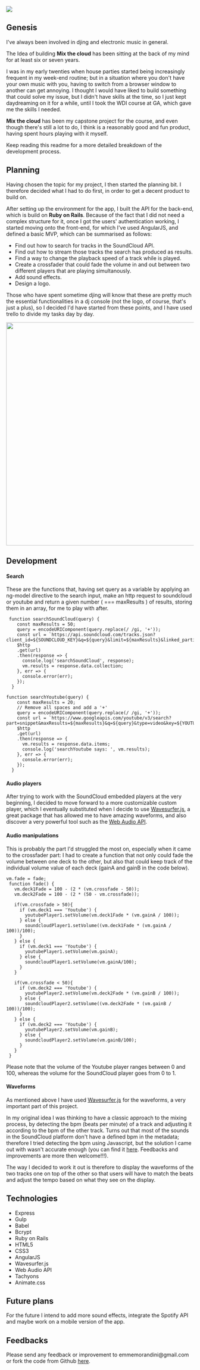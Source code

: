  <img src="https://raw.githubusercontent.com/mmorandini/wdi-project-4-client/master/src/images/home.png">
 
 <h2>Genesis</h2>
 <p>I've always been involved in djing and electronic music in general. </p>
 <p>The Idea of building <strong>Mix the cloud</strong> has been sitting at the back of my mind for at least six or seven years.</p>
 <p>I was in my early twenties when house parties started being increasingly frequent in my week-end routine; but in a situation where you don't have your own music with you, having to switch from a browser window to another can get annoying. I thought I would have liked to build something that could solve my issue, but I didn't have skills at the time, so I just kept daydreaming on it for a while, until I took the WDI course at GA, which gave me the skills I needed.</p>
 <p><strong>Mix the cloud</strong> has been my capstone project for the course, and even though there's still a lot to do, I think is a reasonably good and fun product, having spent hours playing with it myself. </p>
<p> Keep reading this readme for a more detailed breakdown of the development process.</p>
  
 <h2>Planning</h2>
 <p>Having chosen the topic for my project, I then started the planning bit. I therefore decided what I had to do first, in order to get a decent product to build on.</p>
<p>After setting up the environment for the app, I built the API for the back-end, which is build on <strong>Ruby on Rails</strong>. Because of the fact that I did not need a complex structure for it, once I got the users' authentication working, I started moving onto the front-end, for which I've used AngularJS, and defined a basic MVP, which can be summarised as follows:  </p>
<ul> 
<li>Find out how to search for tracks in the SoundCloud API.</li>
<li>Find out how to stream those tracks the search has produced as results.</li>
<li>Find a way to change the playback speed of a track while is played. </li>
<li>Create a crossfader that could fade the volume in and out between two different players that are playing simultanously.</li>
<li>Add sound effects.</li>
<li>Design a logo.</li>
</ul>
 <p>Those who have spent sometime djing will know that these are pretty much the essential functionalities in a dj console (not the logo, of course, that's just a plus), so I decided I'd have started from these points, and I have used trello to divide my tasks day by day.</p>
 <img src="https://raw.githubusercontent.com/mmorandini/wdi-project-4-client/master/src/images/trello-board.png" width="600">
 
 <h2>Development</h2>
 <h4>Search</h4>

 These are the functions that, having set query as a variable by applying an ng-model directive to the search input, make an http request to soundcloud or youtube and return a given number ( === maxResults ) of results, storing them in an array, for me to play with after.
 
```
 function searchSoundCloud(query) {
    const maxResults = 50;
    query = encodeURIComponent(query.replace(/ /gi, '+'));
    const url = `https://api.soundcloud.com/tracks.json?client_id=${SOUNDCLOUD_KEY}&q=${query}&limit=${maxResults}&linked_partitioning=1`;
    $http
    .get(url)
    .then(response => {
      console.log('searchSoundCloud', response);
      vm.results = response.data.collection;
    }, err => {
      console.error(err);
    });
  }

```


```
function searchYoutube(query) {
    const maxResults = 20;
    // Remove all spaces and add a '+'
    query = encodeURIComponent(query.replace(/ /gi, '+'));
    const url = `https://www.googleapis.com/youtube/v3/search?part=snippet&maxResults=${maxResults}&q=${query}&type=video&key=${YOUTUBE_KEY}`;
    $http
    .get(url)
    .then(response => {
      vm.results = response.data.items;
      console.log('searchYoutube says: ', vm.results);
    }, err => {
      console.error(err);
    });
  }

```

 <h4>Audio players</h4>
 After trying to work with the SoundCloud embedded players at the very beginning, I decided to move forward to a more customizable custom player, which I eventually substituted when I decide to use <a href="https://wavesurfer-js.org/">Wavesurfer.js</a>, a great package that has allowed me to have amazing waveforms, and also discover a very powerful tool such as the <a href="">Web Audio API</a>.
 
 
 <h4>Audio manipulations</h4>
 
 <p>This is probably the part I'd struggled the most on, especially when it came to the crossfader part: I had to create a function that not only could fade the volume between one deck to the other, but also that could keep track of the individual volume value of each deck (gainA and gainB in the code below).</p>
 
 ```
 vm.fade = fade;
  function fade() {
    vm.deck1Fade = 100 - (2 * (vm.crossfade - 50));
    vm.deck2Fade = 100 - (2 * (50 - vm.crossfade));
    
    if(vm.crossfade > 50){
      if (vm.deck1 === 'Youtube') {
        youtubePlayer1.setVolume(vm.deck1Fade * (vm.gainA / 100));
      } else {
        soundcloudPlayer1.setVolume((vm.deck1Fade * (vm.gainA / 100))/100);
      }
    } else {
      if (vm.deck1 === 'Youtube') {
        youtubePlayer1.setVolume(vm.gainA);
      } else {
        soundcloudPlayer1.setVolume(vm.gainA/100);
      }
    }

    if(vm.crossfade < 50){
      if (vm.deck2 === 'Youtube') {
        youtubePlayer2.setVolume(vm.deck2Fade * (vm.gainB / 100));
      } else {
        soundcloudPlayer2.setVolume((vm.deck2Fade * (vm.gainB / 100))/100);
      }
    } else {
      if (vm.deck2 === 'Youtube') {
        youtubePlayer2.setVolume(vm.gainB);
      } else {
        soundcloudPlayer2.setVolume(vm.gainB/100);
      }
    }
  }
 
 ```
 <p>Please note that the volume of the Youtube player ranges between 0 and 100, whereas the volume for the SoundCloud player goes from 0 to 1.</p>
 
 <h4>Waveforms</h4>
 <p>As mentioned above I have used <a href="https://wavesurfer-js.org/">Wavesurfer.js</a> for the waveforms, a very important part of this project.</p>
 <p>In my original idea I was thinking to have a classic approach to the mixing process, by detecting the bpm (beats per minute) of a track and adjusting it according to the bpm of the other track. Turns out that most of the sounds in the SoundCloud platform don't have a defined bpm in the metadata; therefore I tried detecting the bpm using Javascript, but the solution I came out with wasn't accurate enough (you can find it <a href="https://github.com/mmorandini/wdi-project-4-client/blob/master/lib/analyzer.js">here</a>. Feedbacks and improvements are more then welcome!!!). </p>
<p>
The way I decided to work it out is therefore to display the waveforms of the two tracks one on top of the other so that users will have to match the beats and adjust the tempo based on what they see on the display.
</p>
 
 <h2>Technologies</h2>
 <ul>
 <li>Express</li>
 <li>Gulp</li>
 <li>Babel</li>
 <li>Bcrypt</li>
 <li>Ruby on Rails</li>
 <li>HTML5</li>
 <li>CSS3</li>
 <li>AngularJS</li>
 <li>Wavesurfer.js</li>
 <li>Web Audio API</li>
 <li>Tachyons</li>
 <li>Animate.css</li>
 </ul>
 
 <h2>Future plans</h2>
 
 For the future I intend to add more sound effects, integrate the Spotify API and maybe work on a mobile version of the app.
 
 <h2>Feedbacks</h2>
 <p>Please send any feedback or improvement to emmemorandini@gmail.com or fork the code from Github <a href="https://github.com/mmorandini/wdi-project-4-client">here</a>.</p>